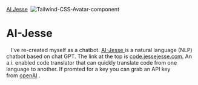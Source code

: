 [AI Jesse](https://ai.jessejesse.com)&nbsp;
    <img src="https://pub-c1de1cb456e74d6bbbee111ba9e6c757.r2.dev/ai%20j.png" alt="Tailwind-CSS-Avatar-component" />
      <generic-panel>
    <div class="flex flex-col">
      <h1 class="text-3xl md:text-5xl mb-5">AI-Jesse</h1>
      <p class="md:text-lg">&nbsp;&nbsp;&nbsp;I've re-created myself as a chatbot.&nbsp;<a href="https://ai.jessejesse.com" class="text-primary">AI-Jesse&nbsp;</a>is a natural language (NLP) chatbot based on chat GPT. The link at the top is&nbsp;<a href="https://code.jessejesse.com" class="text-primary">code.jessejesse.com.</a>&nbsp;An a.i. enabled code translator that can quickly translate code from one language to another. If promted for a key you can grab an API key from&nbsp;<a href="https://openai.com" class="text-primary">openAI</a>&nbsp;.</p>
  

